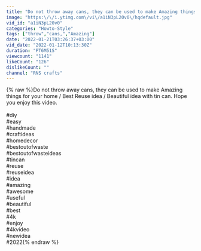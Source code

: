 ```yaml
---
title: "Do not throw away cans, they can be used to make Amazing things for your home \/ Best Reuse idea"
image: "https:\/\/i.ytimg.com\/vi\/a1iN3pL20v0\/hqdefault.jpg"
vid_id: "a1iN3pL20v0"
categories: "Howto-Style"
tags: ["throw","cans,","Amazing"]
date: "2022-01-21T03:26:37+03:00"
vid_date: "2022-01-12T10:13:30Z"
duration: "PT6M51S"
viewcount: "1141"
likeCount: "126"
dislikeCount: ""
channel: "RNS crafts"
---
```

{% raw %}Do not throw away cans, they can be used to make Amazing things for your home / Best Reuse idea / Beautiful idea with tin can. Hope you enjoy this video.<br /><br />#diy <br />#easy <br />#handmade <br />#craftideas <br />#homedecor <br />#bestoutofwaste <br />#bestoutofwasteideas <br />#tincan <br />#reuse <br />#reuseidea <br />#idea <br />#amazing <br />#awesome <br />#useful <br />#beautiful <br />#best <br />#4k <br />#enjoy <br />#4kvideo <br />#newidea <br />#2022{% endraw %}
